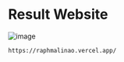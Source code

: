 # Result Website
![image](https://github.com/user-attachments/assets/4588cedc-3fd9-475c-9826-4a1752242312)

```sh
https://raphmalinao.vercel.app/
```
